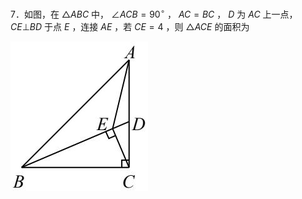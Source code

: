 7．如图，在 $\triangle A B C$ 中， $\angle A C B = 9 0 ^ { \circ }$ ， $A C { = } B C$ ， $D$ 为 $A C$ 上一点， $C E \bot B D$ 于点 $E$ ，连接 $A E$ ，若 $C E { = } 4$ ，则 $\triangle A C E$ 的面积为

![](<../../qs_image_DB/专题1-1_一网打尽全等三角形模型_·十个模型（解析版）/a3a487508850dda53e1a1e57893ddf8523377cfe30bde670d088adf9d61d363e.jpg>)
